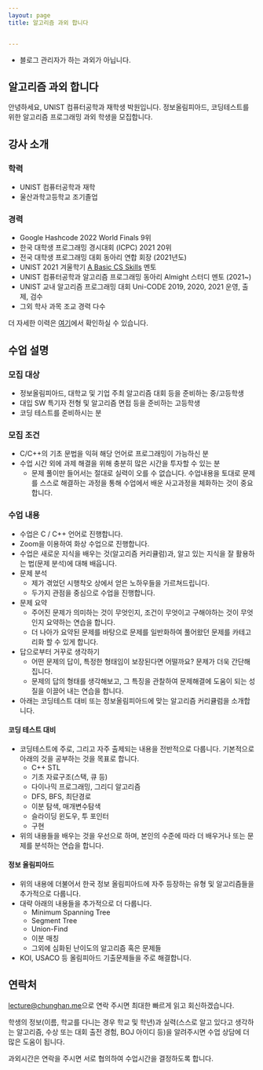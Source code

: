 ```yaml
---
layout: page
title: 알고리즘 과외 합니다


---
```


* 블로그 관리자가 하는 과외가 아닙니다.

## 알고리즘 과외 합니다

안녕하세요, UNIST 컴퓨터공학과 재학생 박원입니다. 정보올림피아드, 코딩테스트를 위한 알고리즘 프로그래밍 과외 학생을 모집합니다.

## 강사 소개

### 학력
* UNIST 컴퓨터공학과 재학
* 울산과학고등학교 조기졸업

### 경력
* Google Hashcode 2022 World Finals 9위
* 한국 대학생 프로그래밍 경시대회 (ICPC) 2021 20위
* 전국 대학생 프로그래밍 대회 동아리 연합 회장 (2021년도)
* UNIST 2021 겨울학기 [A Basic CS Skills](https://github.com/circle-oo/https://github.com/circle-oo/ABC-unist-2021-winter) 멘토
* UNIST 컴퓨터공학과 알고리즘 프로그래밍 동아리 Almight 스터디 멘토 (2021~)
* UNIST 교내 알고리즘 프로그래밍 대회 Uni-CODE 2019, 2020, 2021 운영, 출제, 검수
* 그외 학사 과목 조교 경력 다수

더 자세한 이력은 [여기](https://www.notion.so/circle00/Resum-english-b547eb4e536f45319ec81a2cf46d47a9)에서 확인하실 수 있습니다.

## 수업 설명

### 모집 대상
* 정보올림피아드, 대학교 및 기업 주최 알고리즘 대회 등을 준비하는 중/고등학생
* 대입 SW 특기자 전형 및 알고리즘 면접 등을 준비하는 고등학생
* 코딩 테스트를 준비하시는 분

### 모집 조건
* C/C++의 기초 문법을 익혀 해당 언어로 프로그래밍이 가능하신 분
* 수업 시간 외에 과제 해결을 위해 충분히 많은 시간을 투자할 수 있는 분
  * 문제 풀이만 들어서는 절대로 실력이 오를 수 없습니다. 수업내용을 토대로 문제를 스스로 해결하는 과정을 통해 수업에서 배운 사고과정을 체화하는 것이 중요합니다.

### 수업 내용

* 수업은 C / C++ 언어로 진행합니다.
* Zoom을 이용하여 화상 수업으로 진행합니다.
* 수업은 새로운 지식을 배우는 것(알고리즘 커리큘럼)과, 알고 있는 지식을 잘 활용하는 법(문제 분석)에 대해 배웁니다.
* 문제 분석
  * 제가 겪었던 시행착오 상에서 얻은 노하우들을 가르쳐드립니다.
  * 두가지 관점을 중심으로 수업을 진행합니다.
* 문제 요약
  * 주어진 문제가 의미하는 것이 무엇인지, 조건이 무엇이고 구해야하는 것이 무엇인지 요약하는 연습을 합니다.
  * 더 나아가 요약된 문제를 바탕으로 문제를 일반화하여 풀어왔던 문제를 카테고리화 할 수 있게 합니다.
* 답으로부터 거꾸로 생각하기
  * 어떤 문제의 답이, 특정한 형태임이 보장된다면 어떨까요? 문제가 더욱 간단해집니다.
  * 문제의 답의 형태를 생각해보고, 그 특징을 관찰하여 문제해결에 도움이 되는 성질을 이끌어 내는 연습을 합니다.
* 아래는 코딩테스트 대비 또는 정보올림피아드에 맞는 알고리즘 커리큘럼을 소개합니다.

#### 코딩 테스트 대비
* 코딩테스트에 주로, 그리고 자주 출제되는 내용을 전반적으로 다룹니다. 기본적으로 아래의 것을 공부하는 것을 목표로 합니다.
  * C++ STL
  * 기초 자료구조(스택, 큐 등)
  * 다이나믹 프로그래밍, 그리디 알고리즘
  * DFS, BFS, 최단경로
  * 이분 탐색, 매개변수탐색
  * 슬라이딩 윈도우, 투 포인터
  * 구현
* 위의 내용들을 배우는 것을 우선으로 하며, 본인의 수준에 따라 더 배우거나 또는 문제를 분석하는 연습을 합니다.

#### 정보 올림피아드
* 위의 내용에 더불어서 한국 정보 올림피아드에 자주 등장하는 유형 및 알고리즘들을 추가적으로 다룹니다.
* 대략 아래의 내용들을 추가적으로 더 다룹니다.
  * Minimum Spanning Tree
  * Segment Tree
  * Union-Find
  * 이분 매칭
  * 그외에 심화된 난이도의 알고리즘 혹은 문제들
* KOI, USACO 등 올림피아드 기출문제들을 주로 해결합니다.

## 연락처

<style>
.mail-address:after{
    content:attr(data-name) "@" attr(data-domain) "." attr(data-tld);
    text-decoration: underline
}
</style>

<a href="#" class="mail-address" data-name="lecture" data-domain="chunghan" data-tld="me" onclick="window.location.href = 'mailto:' + this.dataset.name + '@' + this.dataset.domain + '.' + this.dataset.tld"></a>으로 연락 주시면 최대한 빠르게 읽고 회신하겠습니다.

학생의 정보(이름, 학교를 다니는 경우 학교 및 학년)과 실력(스스로 알고 있다고 생각하는 알고리즘, 수상 또는 대회 출전 경험, BOJ 아이디 등)을 알려주시면 수업 상담에 더 많은 도움이 됩니다.

과외시간은 연락을 주시면 서로 협의하여 수업시간을 결정하도록 합니다.
